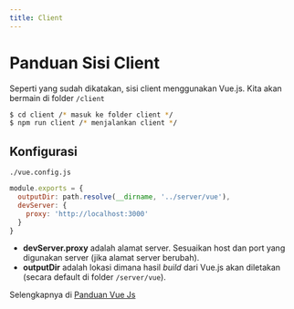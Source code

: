 ```yaml
---
title: Client
---
```


# Panduan Sisi Client

Seperti yang sudah dikatakan, sisi client menggunakan Vue.js. Kita akan bermain di folder ``/client``

```sh
$ cd client /* masuk ke folder client */
$ npm run client /* menjalankan client */
```

## Konfigurasi

``./vue.config.js``

```js
module.exports = {
  outputDir: path.resolve(__dirname, '../server/vue'),
  devServer: {
    proxy: 'http://localhost:3000'
  }
}
```

- **devServer.proxy** adalah alamat server. Sesuaikan host dan port yang digunakan server (jika alamat server berubah).
- **outputDir** adalah lokasi dimana hasil *build* dari Vue.js akan diletakan (secara default di folder ``/server/vue``).

Selengkapnya di [Panduan Vue Js](https://vuejs.org/v2/guide/)
